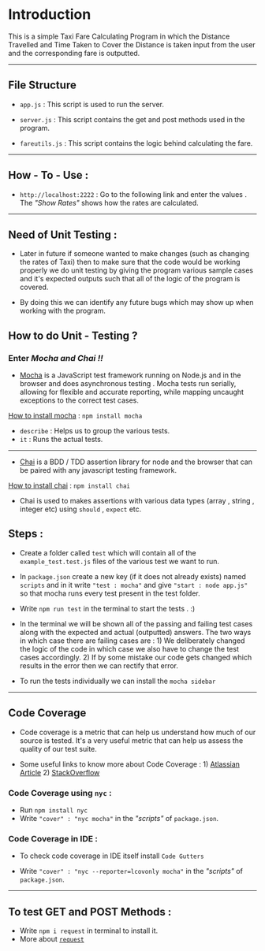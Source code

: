 # Introduction

This is a simple Taxi Fare Calculating Program in which the Distance Travelled and Time Taken to Cover the Distance is taken input from the user and the corresponding fare is outputted.

---

## File Structure

- `app.js` : This script is used to run the server.
- `server.js` : This script contains the get and post methods used in the program.

- `fareutils.js` : This script contains the logic behind calculating the fare.

---

## How - To - Use :

- `http://localhost:2222` : Go to the following link and enter the values . The <i>"Show Rates"</i> shows how the rates are calculated.

---

## Need of Unit Testing :

- Later in future if someone wanted to make changes (such as changing the rates of Taxi) then to make sure that the code would be working properly we do unit testing by giving the program various sample cases and it's expected outputs such that all of the logic of the program is covered.

- By doing this we can identify any future bugs which may show up when working with the program.

## How to do Unit - Testing ? 

### Enter <i>Mocha and Chai !!</i>

- [Mocha](https://mochajs.org/) is a JavaScript test framework running on Node.js and in the browser and does asynchronous testing . Mocha tests run serially, allowing for flexible and accurate reporting, while mapping uncaught exceptions to the correct test cases.

<u>How to install mocha</u> : `npm install mocha`

- `describe` : Helps us to group the various tests.
- `it` : Runs the actual tests.

---

- [Chai](https://www.chaijs.com/) is a BDD / TDD assertion library for node and the browser that can be paired with any javascript testing framework.

<u>How to install chai</u> : `npm install chai`

- Chai is used to makes assertions with various data types (array , string , integer etc) using `should` , `expect` etc.

## Steps :

- Create a folder called `test` which will contain all of the `example_test.test.js` files of the various test we want to run.

- In `package.json` create a new key (if it does not already exists) named `scripts` and in it write `"test : mocha"` and give `"start : node app.js"` so that mocha runs every test present in the test folder.

- Write `npm run test` in the terminal to start the tests . :)

- In the terminal we will be shown all of the passing and failing test cases along with the expected and actual (outputted) answers.
The two ways in which case there are failing cases are :
<t>1) We deliberately changed the logic of the code in which case we also have to change the test cases accordingly.
<t>2) If by some mistake our code gets changed which results in the error then we can rectify that error.

- To run the tests individually we can install the `mocha sidebar` 

---

## Code Coverage

- Code coverage is a metric that can help us understand how much of our source is tested. It's a very useful metric that can help us assess the quality of our test suite.

- Some useful links to know more about Code Coverage :
<t>1) [Atlassian Article](https://www.atlassian.com/continuous-delivery/software-testing/code-coverage)
<t>2) [StackOverflow](https://stackoverflow.com/questions/195008/what-is-code-coverage-and-how-do-you-measure-it)

### Code Coverage using `nyc` :

- Run `npm install nyc`
- Write `"cover" : "nyc mocha"` in the <i>"scripts"</i> of `package.json`.

### Code Coverage in IDE :

- To check code coverage in IDE itself install `Code Gutters`

- Write `"cover" : "nyc --reporter=lcovonly mocha"` in the <i>"scripts"</i> of `package.json`. 

---

## To test GET and POST Methods :

- Write `npm i request` in terminal to install it.
- More about [`request`](https://www.npmjs.com/package/request)
